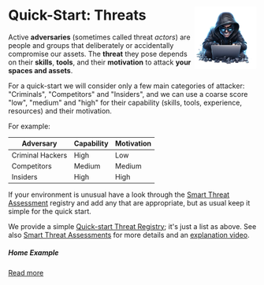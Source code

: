 # <img style="float: right; width: 25%" src="Threat.png"/>Quick-Start: Threats

Active **adversaries** (sometimes called threat *actors*) are people and groups that deliberately or accidentally compromise our assets.  The **threat** they pose depends on their **skills**, **tools**, and their **motivation** to attack **your spaces and assets**.

For a quick-start we will consider only a few main categories of attacker: "Criminals", "Competitors" and "Insiders", and we can use a coarse score "low", "medium" and "high" for their capability (skills, tools, experience, resources) and their motivation.  

For example:

| Adversary        | Capability | Motivation |
| ---------------- | ---------- | ---------- |
| Criminal Hackers | High       | Low        |
| Competitors      | Medium     | Medium     |
| Insiders         | High       | High       |

If your environment is unusual have a look through the [Smart Threat Assessment](../smart/ThreatRegister.xlsx) registry and add any that are appropriate, but as usual keep it simple for the quick start. 

We provide a simple [Quick-start Threat Registry](../smart/ThreatRegister.xlsx); it's just a list as above. See also [Smart Threat Assessments](../smart/Threats.md) for more details and an [explanation video](https://www.youtube.com/watch?v=9Zwl-BxyUQg&list=PLKjQAPJ7DIEpwAtzMKIRAiOrNvuk4qjWb&index=3&t=63s).

##### Home Example

[Read more](/examples/home/)
